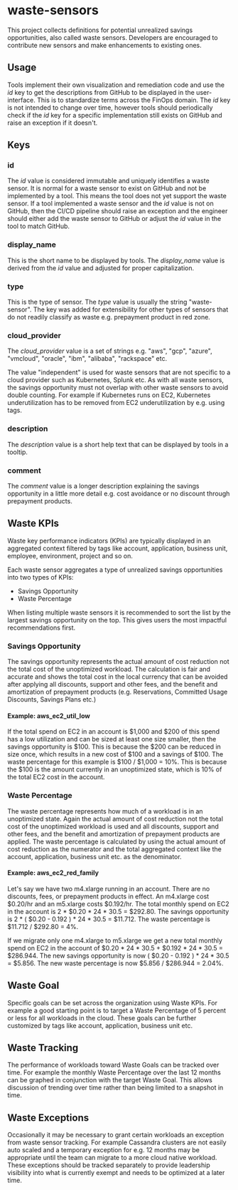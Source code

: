 # waste-sensors

This project collects definitions for potential unrealized savings opportunities, also called waste sensors. Developers are encouraged to contribute new sensors and make enhancements to existing ones.

## Usage

Tools implement their own visualization and remediation code and use the *id* key to get the descriptions from GitHub to be displayed in the user-interface. This is to standardize terms across the FinOps domain. The *id* key is not intended to change over time, however tools should periodically check if the *id* key for a specific implementation still exists on GitHub and raise an exception if it doesn't.

## Keys

### id

The *id* value is considered immutable and uniquely identifies a waste sensor. It is normal for a waste sensor to exist on GitHub and not be implemented by a tool. This means the tool does not yet support the waste sensor. If a tool implemented a waste sensor and the *id* value is not on GitHub, then the CI/CD pipeline should raise an exception and the engineer should either add the waste sensor to GitHub or adjust the *id* value in the tool to match GitHub.

### display_name

This is the short name to be displayed by tools. The *display_name* value is derived from the *id* value and adjusted for proper capitalization.

### type

This is the type of sensor. The *type* value is usually the string "waste-sensor". The key was added for extensibility for other types of sensors that do not readily classify as waste e.g. prepayment product in red zone.

### cloud_provider

The *cloud_provider* value is a set of strings e.g. "aws", "gcp", "azure", "vmcloud", "oracle", "ibm", "alibaba", "rackspace" etc.

The value "independent" is used for waste sensors that are not specific to a cloud provider such as Kubernetes, Splunk etc. As with all waste sensors, the savings opportunity must not overlap with other waste sensors to avoid double counting. For example if Kubernetes runs on EC2, Kubernetes underutilization has to be removed from EC2 underutilization by e.g. using tags.

### description

The *description* value is a short help text that can be displayed by tools in a tooltip.

### comment

The *comment* value is a longer description explaining the savings opportunity in a little more detail e.g. cost avoidance or no discount through prepayment products.

## Waste KPIs

Waste key performance indicators (KPIs) are typically displayed in an aggregated context filtered by tags like account, application, business unit, employee, environment, project and so on.

Each waste sensor aggregates a type of unrealized savings opportunities into two types of KPIs:
- Savings Opportunity
- Waste Percentage

When listing multiple waste sensors it is recommended to sort the list by the largest savings opportunity on the top. This gives users the most impactful recommendations first.

### Savings Opportunity

The savings opportunity represents the actual amount of cost reduction not the total cost of the unoptimized workload. The calculation is fair and accurate and shows the total cost in the local currency that can be avoided after applying all discounts, support and other fees, and the benefit and amortization of prepayment products (e.g. Reservations, Committed Usage Discounts, Savings Plans etc.)

#### Example: aws_ec2_util_low

If the total spend on EC2 in an account is $1,000 and $200 of this spend has a low utilization and can be sized at least one size smaller, then the savings opportunity is $100. This is because the $200 can be reduced in size once, which results in a new cost of $100 and a savings of $100. The waste percentage for this example is $100 / $1,000 = 10%. This is because the $100 is the amount currently in an unoptimized state, which is 10% of the total EC2 cost in the account.

### Waste Percentage

The waste percentage represents how much of a workload is in an unoptimized state. Again the actual amount of cost reduction not the total cost of the unoptimized workload is used and all discounts, support and other fees, and the benefit and amortization of prepayment products are applied. The waste percentage is calculated by using the actual amount of cost reduction as the numerator and the total aggregated context like the account, application, business unit etc. as the denominator.

#### Example: aws_ec2_red_family

Let's say we have two m4.xlarge running in an account. There are no discounts, fees, or prepayment products in effect. An m4.xlarge cost $0.20/hr and an m5.xlarge costs $0.192/hr. The total monthly spend on EC2 in the account is 2 * $0.20 * 24 * 30.5 = $292.80. The savings opportunity is 2 * ( $0.20 - 0.192 ) * 24 * 30.5 = $11.712. The waste percentage is $11.712 / $292.80 = 4%.

If we migrate only one m4.xlarge to m5.xlarge we get a new total monthly spend on EC2 in the account of $0.20 * 24 * 30.5 + $0.192 * 24 * 30.5 = $286.944. The new savings opportunity is now ( $0.20 - 0.192 ) * 24 * 30.5 = $5.856. The new waste percentage is now $5.856 / $286.944 = 2.04%.

## Waste Goal

Specific goals can be set across the organization using Waste KPIs. For example a good starting point is to target a Waste Percentage of 5 percent or less for all workloads in the cloud. These goals can be further customized by tags like account, application, business unit etc.

## Waste Tracking

The performance of workloads toward Waste Goals can be tracked over time. For example the monthly Waste Percentage over the last 12 months can be graphed in conjunction with the target Waste Goal. This allows discussion of trending over time rather than being limited to a snapshot in time.

## Waste Exceptions

Occasionally it may be necessary to grant certain workloads an exception from waste sensor tracking. For example Cassandra clusters are not easily auto scaled and a temporary exception for e.g. 12 months may be appropriate until the team can migrate to a more cloud native workload. These exceptions should be tracked separately to provide leadership visibility into what is currently exempt and needs to be optimized at a later time.
